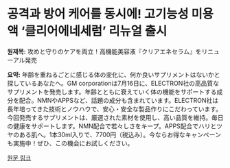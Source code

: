 # 공격과 방어 케어를 동시에! 고기능성 미용액 ‘클리어에네세럼’ 리뉴얼 출시

**원제목:** 攻めと守りのケアを両立！高機能美容液『クリアエネセラム』をリニューアル発売

**요약:** 年齢を重ねるごとに感じる体の変化に、何か良いサプリメントはないかと探しているあなたへ。GM corporationは7月16日に、ELECTRON社の高品質なサプリメントを発売します。年齢とともに衰えていく体の機能をサポートする成分を配合。NMNやAPPSなど、話題の成分も含まれています。ELECTRON社は長年培ってきた技術とノウハウで、安心・安全な製品作りにこだわっています。今回発売するサプリメントは、厳選された素材を使用し、高い品質を維持。毎日の健康をサポートします。NMN配合で若々しさをキープ。APPS配合でハリとツヤのある肌へ。1本30ml入りで、7700円（税込み）。今ならお得なキャンペーンも実施中！ぜひ、この機会にお試しください。

[원문 링크](https://woman.excite.co.jp/article/beauty/rid_Leafhide_beauty_0aae9a94a7dc76eba9ed1059136befa7/)

